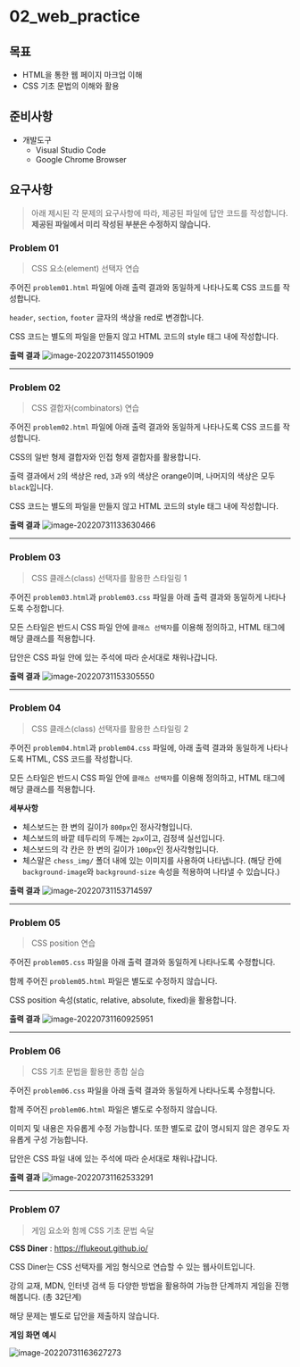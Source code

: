 # 02_web_practice



## 목표

- HTML을 통한 웹 페이지 마크업 이해
- CSS 기초 문법의 이해와 활용





## 준비사항

* 개발도구
  - Visual Studio Code
  - Google Chrome Browser





## 요구사항

> 아래 제시된 각 문제의 요구사항에 따라, 제공된 파일에 답안 코드를 작성합니다. 
> **제공된 파일에서 미리 작성된 부분은 수정하지 않습니다.**

### Problem 01

> CSS 요소(element) 선택자 연습

주어진 `problem01.html` 파일에 아래 출력 결과와 동일하게 나타나도록 CSS 코드를 작성합니다.

`header`, `section`, `footer` 글자의 색상을 red로 변경합니다.

CSS 코드는 별도의 파일을 만들지 않고 HTML 코드의 style 태그 내에 작성합니다.



**출력 결과**
![image-20220731145501909](README.assets/image-20220731145501909.png)



---

### Problem 02

> CSS 결합자(combinators) 연습

주어진 `problem02.html` 파일에 아래 출력 결과와 동일하게 나타나도록 CSS 코드를 작성합니다.

CSS의 일반 형제 결합자와 인접 형제 결합자를 활용합니다.

출력 결과에서 `2`의 색상은 red, `3`과 `9`의 색상은 orange이며, 나머지의 색상은 모두 `black`입니다.

CSS 코드는 별도의 파일을 만들지 않고 HTML 코드의 style 태그 내에 작성합니다.



**출력 결과**
![image-20220731133630466](README.assets/image-20220731133630466.png)



---

### Problem 03

> CSS 클래스(class) 선택자를 활용한 스타일링 1

주어진 `problem03.html`과 `problem03.css` 파일을 아래 출력 결과와 동일하게 나타나도록 수정합니다.

모든 스타일은 반드시 CSS 파일 안에 `클래스 선택자`를 이용해 정의하고, HTML 태그에 해당 클래스를 적용합니다.

답안은 CSS 파일 안에 있는 주석에 따라 순서대로 채워나갑니다.



**출력 결과**
![image-20220731153305550](README.assets/image-20220731153305550.png)



---

### Problem 04

> CSS 클래스(class) 선택자를 활용한 스타일링 2

주어진 `problem04.html`과 `problem04.css` 파일에, 아래 출력 결과와 동일하게 나타나도록 HTML, CSS 코드를 작성합니다.

모든 스타일은 반드시 CSS 파일 안에 `클래스 선택자`를 이용해 정의하고, HTML 태그에 해당 클래스를 적용합니다.



**세부사항**

- 체스보드는 한 변의 길이가 `800px`인 정사각형입니다.
- 체스보드의 바깥 테두리의 두께는 `2px`이고, 검정색 실선입니다.
- 체스보드의 각 칸은 한 변의 길이가 `100px`인 정사각형입니다.
- 체스말은 `chess_img/` 폴더 내에 있는 이미지를 사용하여 나타냅니다. 
  (해당 칸에 `background-image`와 `background-size` 속성을 적용하여 나타낼 수 있습니다.)



**출력 결과**
![image-20220731153714597](README.assets/image-20220731153714597.png)



---

### Problem 05

> CSS position 연습

주어진 `problem05.css` 파일을 아래 출력 결과와 동일하게 나타나도록 수정합니다.

함께 주어진 `problem05.html` 파일은 별도로 수정하지 않습니다.

CSS position 속성(static, relative, absolute, fixed)을 활용합니다.



**출력 결과**
![image-20220731160925951](README.assets/image-20220731160925951.png)



---

### Problem 06

> CSS 기초 문법을 활용한 종합 실습

주어진 `problem06.css` 파일을 아래 출력 결과와 동일하게 나타나도록 수정합니다.

함께 주어진 `problem06.html` 파일은 별도로 수정하지 않습니다.

이미지 및 내용은 자유롭게 수정 가능합니다. 또한 별도로 값이 명시되지 않은 경우도 자유롭게 구성 가능합니다.

답안은 CSS 파일 내에 있는 주석에 따라 순서대로 채워나갑니다.



**출력 결과**
![image-20220731162533291](README.assets/image-20220731162533291.png)



---

### Problem 07

> 게임 요소와 함께 CSS 기초 문법 숙달

**CSS Diner** :  https://flukeout.github.io/

CSS Diner는 CSS 선택자를 게임 형식으로 연습할 수 있는 웹사이트입니다.

강의 교재, MDN, 인터넷 검색 등 다양한 방법을 활용하여 가능한 단계까지 게임을 진행해봅니다. (총 32단계)

해당 문제는 별도로 답안을 제출하지 않습니다.



**게임 화면 예시**

![image-20220731163627273](README.assets/image-20220731163627273.png)